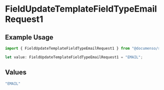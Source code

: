 # FieldUpdateTemplateFieldTypeEmailRequest1

## Example Usage

```typescript
import { FieldUpdateTemplateFieldTypeEmailRequest1 } from "@documenso/sdk-typescript/models/operations";

let value: FieldUpdateTemplateFieldTypeEmailRequest1 = "EMAIL";
```

## Values

```typescript
"EMAIL"
```